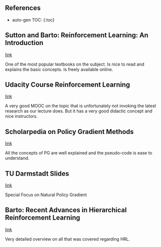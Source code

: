 ## References

* auto-gen TOC:
{:toc}

## Sutton and Barto: Reinforcement Learning: An Introduction 
[link](http://incompleteideas.net/sutton/book/ebook/)

One of the most popular textbooks on the subject. Is nice to read and explains the basic concepts. Is freely available online.

## Udacity Course Reinforcement Learning
[link](https://classroom.udacity.com/courses/ud600)

A very good MOOC on the topic that is unfortunately not invoking the latest research as our lecture does. But it has a very good didactic concept and nice instructors.

## Scholarpedia on Policy Gradient Methods
[link](http://www.scholarpedia.org/article/Policy_gradient_methods)

All the concepts of PG are well explained and the pseudo-code is ease to understand.

## TU Darmstadt Slides
[link](http://www.ias.tu-darmstadt.de/uploads/Research/MPI2007/MPI2007peters.pdf)

Special Focus on Natural Policy Gradient

## Barto: Recent Advances in Hierarchical Reinforcement Learning
[link](http://incompleteideas.net/rlai.cs.ualberta.ca/papers/barto03recent.pdf)

Very detailed overview on all that was covered regarding HRL.
